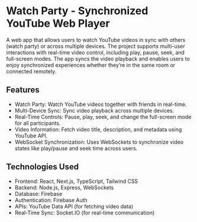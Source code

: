 # Watch Party - Synchronized YouTube Web Player

A web app that allows users to watch YouTube videos in sync with others (watch party) or across multiple devices. The project supports multi-user interactions with real-time video control, including play, pause, seek, and full-screen modes. The app syncs the video playback and enables users to enjoy synchronized experiences whether they’re in the same room or connected remotely.

## Features

- Watch Party: Watch YouTube videos together with friends in real-time.
- Multi-Device Sync: Sync video playback across multiple devices.
- Real-Time Controls: Pause, play, seek, and change the full-screen mode for all participants.
- Video Information: Fetch video title, description, and metadata using YouTube API.
- WebSocket Synchronization: Uses WebSockets to synchronize video states like play/pause and seek time across users.


## Technologies Used
- Frontend: React, Next.js, TypeScript, Tailwind CSS
- Backend: Node.js, Express, WebSockets
- Database: Firebase
- Authentication: Firebase Auth
- APIs: YouTube Data API (for fetching video data)
- Real-Time Sync: Socket.IO (for real-time communication)